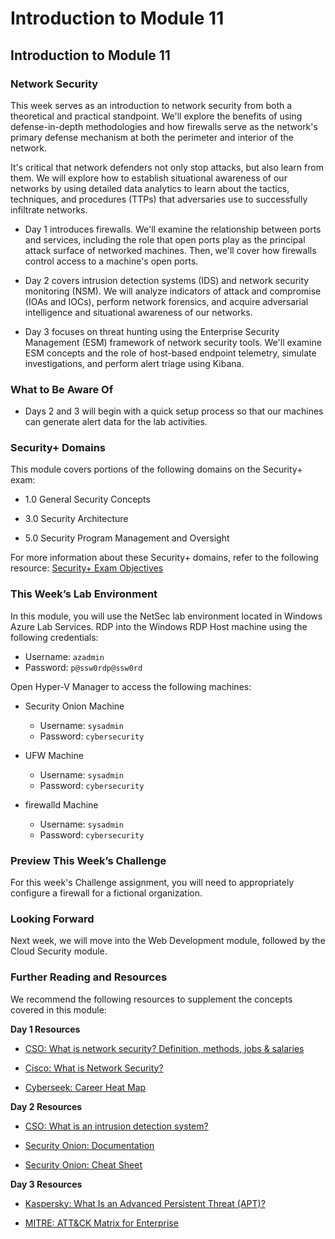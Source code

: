 # Introduction to Module 11

## Introduction to Module 11

### Network Security

This week serves as an introduction to network security from both a theoretical and practical standpoint. We'll explore the benefits of using defense-in-depth methodologies and how firewalls serve as the network's primary defense mechanism at both the perimeter and interior of the network.

It's critical that network defenders not only stop attacks, but also learn from them. We will explore how to establish situational awareness of our networks by using detailed data analytics to learn about the tactics, techniques, and procedures (TTPs) that adversaries use to successfully infiltrate networks.

- Day 1 introduces firewalls. We'll examine the relationship between ports and services, including the role that open ports play as the principal attack surface of networked machines. Then, we'll cover how firewalls  control access to a machine's open ports.

- Day 2 covers intrusion detection systems (IDS) and network security monitoring (NSM). We will analyze indicators of attack and compromise (IOAs and IOCs), perform network forensics, and acquire adversarial intelligence and situational awareness of our networks.

- Day 3 focuses on threat hunting using the Enterprise Security Management (ESM) framework of network security tools. We'll examine ESM concepts and the role of host-based endpoint telemetry, simulate investigations, and perform alert triage using Kibana.

### What to Be Aware Of

- Days 2 and 3 will begin with a quick setup process so that our machines can generate alert data for the lab activities.

### Security+ Domains

This module covers portions of the following domains on the Security+ exam:

- 1.0 General Security Concepts

- 3.0 Security Architecture 

- 5.0 Security Program Management and Oversight

For more information about these Security+ domains, refer to the following resource: [Security+ Exam Objectives](https://assets.ctfassets.net/82ripq7fjls2/6TYWUym0Nudqa8nGEnegjG/0f9b974d3b1837fe85ab8e6553f4d623/CompTIA-Security-Plus-SY0-701-Exam-Objectives.pdf)

### This Week’s Lab Environment

In this module, you will use the NetSec lab environment located in Windows Azure Lab Services. RDP into the Windows RDP Host machine using the following credentials:

  - Username: `azadmin`
  - Password: `p@ssw0rdp@ssw0rd`

Open Hyper-V Manager to access the following machines:

  - Security Onion Machine

    - Username: `sysadmin`
    - Password: `cybersecurity`

  - UFW Machine

    - Username: `sysadmin`
    - Password: `cybersecurity`

  - firewalld Machine

    - Username: `sysadmin`
    - Password: `cybersecurity`


### Preview This Week’s Challenge

For this week's Challenge assignment, you will need to appropriately configure a firewall for a fictional organization.

### Looking Forward

Next week, we will move into the Web Development module, followed by the Cloud Security module. 

### Further Reading and Resources

We recommend the following resources to supplement the concepts covered in this module:

**Day 1 Resources**

- [CSO: What is network security? Definition, methods, jobs & salaries](https://www.csoonline.com/article/3285651/what-is-network-security-definition-methods-jobs-and-salaries.html)

- [Cisco: What is Network Security?](https://www.cisco.com/c/en/us/products/security/what-is-network-security.html)

- [Cyberseek: Career Heat Map](https://www.cyberseek.org/heatmap.html)

 
**Day 2 Resources**

- [CSO: What is an intrusion detection system?](https://www.csoonline.com/article/3255632/what-is-an-intrusion-detection-system-how-an-ids-spots-threats.html)

- [Security Onion: Documentation](https://docs.securityonion.net/en/2.3/)

- [Security Onion: Cheat Sheet](https://github.com/Security-Onion-Solutions/security-onion/wiki/Cheat-Sheet)
 
**Day 3 Resources**

- [Kaspersky: What Is an Advanced Persistent Threat (APT)?](https://www.kaspersky.com/resource-center/definitions/advanced-persistent-threats)

- [MITRE: ATT&CK Matrix for Enterprise](https://attack.mitre.org)
